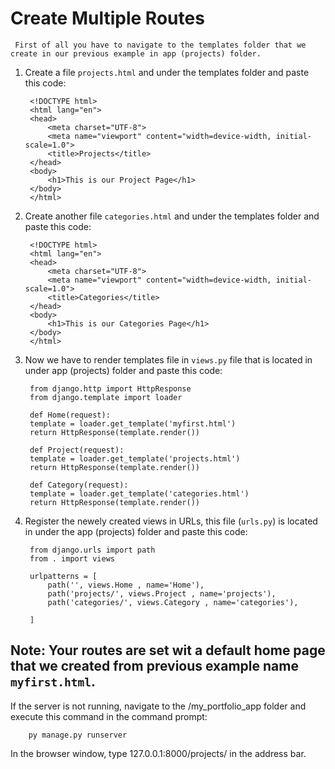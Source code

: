 # Create Multiple Routes

` First of all you have to navigate to the templates folder that we create in our previous example in app (projects) folder.`

1. Create a file `projects.html` and under the templates folder and paste this code:

        <!DOCTYPE html>
        <html lang="en">
        <head>
            <meta charset="UTF-8">
            <meta name="viewport" content="width=device-width, initial-scale=1.0">
            <title>Projects</title>
        </head>
        <body>
            <h1>This is our Project Page</h1>
        </body>
        </html>

2. Create another file `categories.html` and under the templates folder and paste this code:

        <!DOCTYPE html>
        <html lang="en">
        <head>
            <meta charset="UTF-8">
            <meta name="viewport" content="width=device-width, initial-scale=1.0">
            <title>Categories</title>
        </head>
        <body>
            <h1>This is our Categories Page</h1>
        </body>
        </html>

3. Now we have to render templates file in `views.py` file that is located in under app (projects) folder and paste this code:


        from django.http import HttpResponse
        from django.template import loader

        def Home(request):
        template = loader.get_template('myfirst.html')
        return HttpResponse(template.render())

        def Project(request):
        template = loader.get_template('projects.html')
        return HttpResponse(template.render())

        def Category(request):
        template = loader.get_template('categories.html')
        return HttpResponse(template.render())

4. Register the newely created views in URLs, this file (`urls.py`) is located in under the app (projects) folder and paste this code:

        from django.urls import path
        from . import views

        urlpatterns = [
            path('', views.Home , name='Home'),
            path('projects/', views.Project , name='projects'),
            path('categories/', views.Category , name='categories'),
            
        ]

## Note: Your routes are set wit a default home page that we created from previous example name `myfirst.html`.

If the server is not running, navigate to the /my_portfolio_app folder and execute this command in the command prompt:

        py manage.py runserver

In the browser window, type 127.0.0.1:8000/projects/ in the address bar.        